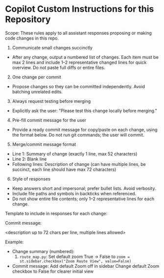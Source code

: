 # Copilot Custom Instructions for this Repository

Scope: These rules apply to all assistant responses proposing or making code changes in this repo.

1) Communicate small changes succinctly
- After any change, output a numbered list of changes. Each item must be max 2 lines and include 1–2 representative changed lines for quick overview. Do not paste full diffs or entire files.

2) One change per commit
- Propose changes so they can be committed independently. Avoid batching unrelated edits.

3) Always request testing before merging
- Explicitly ask the user: "Please test this change locally before merging."

4) Pre-fill commit message for the user
- Provide a ready commit message for copy/paste on each change, using the format below. Do not run git commands; the user will commit.

5) Merge/commit message format
- Line 1: Summary of change (exactly 1 line, max 52 characters)
- Line 2: Blank line
- Following lines: Description of change (can have multiple lines, be succinct, each line should have max 72 characters)


6) Style of responses
- Keep answers short and impersonal; prefer bullet lists. Avoid verbosity.
- Include file paths and symbols in backticks when referenced.
- Do not show entire file contents; only 1–2 representative lines for each change.

Template to include in responses for each change:

Commit message:
<summary up to 52 chars>

<description up to 72 chars per line, multiple lines allowed>

Example:
- Change summary (numbered):
  1) `route_map.py`: Set default zoom True -> False to <describe user impact>
     `zoom = st.sidebar.checkbox("Zoom Route View", value=False)`
- Commit message:
  Add default Zoom off in sidebar
  Change default Zoom checkbox to False for clearer initial view
